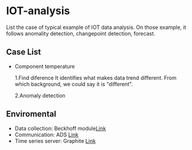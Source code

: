 # IOT-analysis
List the case of typical example of IOT data analysis. On those example, it follows anomality detection, changepoint detection, forecast.

## Case List
- Component temperature

    1.Find diference
  It identifies what makes data trend different. From which background, we could say it is "different". 

    2.Anomaly detection

## Enviromental
- Data collection: Beckhoff module[Link](https://www.beckhoff.com/english.asp?embedded_pc/cx2020.htm )
- Communication: ADS [Link](https://infosys.beckhoff.com/english.php?content=../content/1033/tcadscommon/html/tcadscommon_intro.htm&id=)
- Time series server: Graphite [Link](https://graphiteapp.org/)
